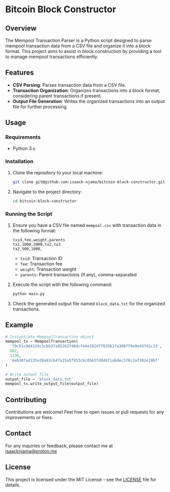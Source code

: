 # Bitcoin Block Constructor

## Overview

The Mempool Transaction Parser is a Python script designed to parse mempool transaction data from a CSV file and organize it into a block format. This project aims to assist in block construction by providing a tool to manage mempool transactions efficiently.

## Features

- **CSV Parsing**: Parses transaction data from a CSV file.
- **Transaction Organization**: Organizes transactions into a block format, considering parent transactions if present.
- **Output File Generation**: Writes the organized transactions into an output file for further processing.

## Usage

### Requirements

- Python 3.x

### Installation

1. Clone the repository to your local machine:

   ```bash
   git clone git@github.com:isaack-njama/bitcoin-block-constructor.git
   ```

2. Navigate to the project directory:

   ```bash
   cd bitcoin-block-constructor
   ```

### Running the Script

1. Ensure you have a CSV file named `mempool.csv` with transaction data in the following format:

   ```
   txid,fee,weight,parents
   tx1,1000,2000,tx2,tx3
   tx2,500,1000,
   ```

   - `txid`: Transaction ID
   - `fee`: Transaction fee
   - `weight`: Transaction weight
   - `parents`: Parent transactions (if any), comma-separated

2. Execute the script with the following command:

   ```bash
   python main.py
   ```

3. Check the generated output file named `block_data.txt` for the organized transactions.

## Example

```python
# Instantiate MempoolTransaction object
mempool_tx = MempoolTransaction(
  '79c51c9d4124c5cbb37a85263748dcf44e182dff83561fa3087f0e9e43f41c33', 
  682, 
  1136, 
  '6eb38fad135e38a93cb47a15a5f953cbc0563fd84bf1abdec578c2af302e10bf'
)

# Write output file
output_file = 'block_data.txt'
mempool_tx.write_output_file(output_file)
```

## Contributing

Contributions are welcome! Feel free to open issues or pull requests for any improvements or fixes.

## Contact

For any inquiries or feedback, please contact me at <isaacknjama@proton.me>

## License

This project is licensed under the MIT License - see the [LICENSE](LICENSE) file for details.

